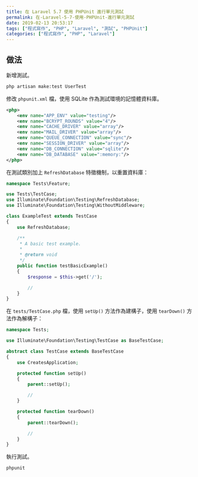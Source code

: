 ```yaml
---
title: 在 Laravel 5.7 使用 PHPUnit 進行單元測試
permalink: 在-Laravel-5-7-使用-PHPUnit-進行單元測試
date: 2019-02-13 20:53:17
tags: ["程式寫作", "PHP", "Laravel", "測試", "PHPUnit"]
categories: ["程式寫作", "PHP", "Laravel"]
---
```


## 做法

新增測試。

```BASH
php artisan make:test UserTest
```

修改 `phpunit.xml` 檔，使用 SQLite 作為測試環境的記憶體資料庫。

```XML
<php>
    <env name="APP_ENV" value="testing"/>
    <env name="BCRYPT_ROUNDS" value="4"/>
    <env name="CACHE_DRIVER" value="array"/>
    <env name="MAIL_DRIVER" value="array"/>
    <env name="QUEUE_CONNECTION" value="sync"/>
    <env name="SESSION_DRIVER" value="array"/>
    <env name="DB_CONNECTION" value="sqlite"/>
    <env name="DB_DATABASE" value=":memory:"/>
</php>
```

在測試類別加上 `RefreshDatabase` 特徵機制，以重置資料庫：

```PHP
namespace Tests\Feature;

use Tests\TestCase;
use Illuminate\Foundation\Testing\RefreshDatabase;
use Illuminate\Foundation\Testing\WithoutMiddleware;

class ExampleTest extends TestCase
{
    use RefreshDatabase;

    /**
     * A basic test example.
     *
     * @return void
     */
    public function testBasicExample()
    {
        $response = $this->get('/');

        //
    }
}
```

在 `tests/TestCase.php` 檔，使用 `setUp()` 方法作為建構子，使用 `tearDown()` 方法作為解構子：

```PHP
namespace Tests;

use Illuminate\Foundation\Testing\TestCase as BaseTestCase;

abstract class TestCase extends BaseTestCase
{
    use CreatesApplication;

    protected function setUp()
    {
        parent::setUp();

        //
    }

    protected function tearDown()
    {
        parent::tearDown();

        //
    }
}
```

執行測試。

```BASH
phpunit
```
